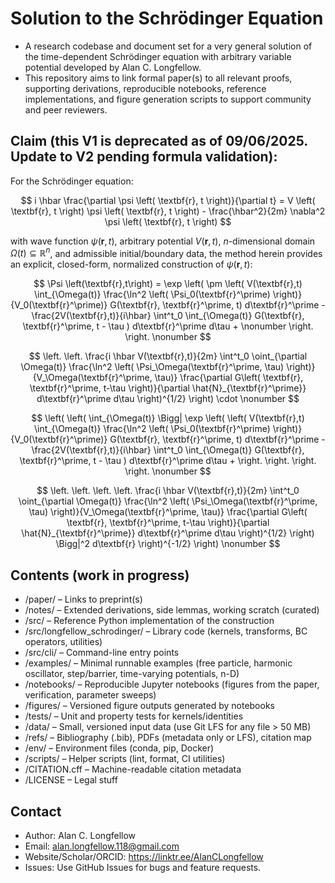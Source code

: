 # Solution to the Schrödinger Equation

- A research codebase and document set for a very general solution of the time-dependent Schrödinger equation with arbitrary variable potential developed by Alan C. Longfellow.
- This repository aims to link formal paper(s) to all relevant proofs, supporting derivations, reproducible notebooks, reference implementations, and figure generation scripts to support community and peer reviewers.

## Claim (this V1 is deprecated as of 09/06/2025. Update to V2 pending formula validation):

For the Schrödinger equation:

$$
i \hbar \frac{\partial \psi \left( \textbf{r}, t \right)}{\partial t} = V \left( \textbf{r}, t \right) \psi \left( \textbf{r}, t \right) - \frac{\hbar^2}{2m} \nabla^2 \psi \left( \textbf{r}, t \right)
$$

with wave function $\psi \left( \textbf{r}, t \right)$, arbitrary potential $V \left( \textbf{r}, t \right)$, $n$-dimensional domain $\Omega(t) \subseteq \mathbb{R}^n$, and admissible initial/boundary data, the method herein provides an explicit, closed-form, normalized construction of $\psi \left( \textbf{r}, t \right)$:

$$
	\Psi \left(\textbf{r},t\right) = \exp \left( \pm \left( V(\textbf{r},t) \int_{\Omega(t)} \frac{\ln^2 \left( \Psi_0(\textbf{r}^\prime) \right)}{V_0(\textbf{r}^\prime)} G(\textbf{r}, \textbf{r}^\prime, t) d\textbf{r}^\prime - \frac{2V(\textbf{r},t)}{i\hbar} \int^t_0 \int_{\Omega(t)} G(\textbf{r}, \textbf{r}^\prime, t - \tau ) d\textbf{r}^\prime d\tau + \nonumber \right. \right. \nonumber
$$

$$
	\left. \left. \frac{i \hbar V(\textbf{r},t)}{2m} \int^t_0 \oint_{\partial \Omega(t)} \frac{\ln^2 \left( \Psi_\Omega(\textbf{r}^\prime, \tau) \right)}{V_\Omega(\textbf{r}^\prime, \tau)} \frac{\partial G\left( \textbf{r}, \textbf{r}^\prime, t-\tau  \right)}{\partial \hat{N}_{\textbf{r}^\prime}} d\textbf{r}^\prime d\tau \right)^{1/2} \right) \cdot \nonumber
$$

$$
	\left( \left( \int_{\Omega(t)} \Bigg| \exp \left( \left( V(\textbf{r},t) \int_{\Omega(t)} \frac{\ln^2 \left( \Psi_0(\textbf{r}^\prime) \right)}{V_0(\textbf{r}^\prime)} G(\textbf{r}, \textbf{r}^\prime, t) d\textbf{r}^\prime -\frac{2V(\textbf{r},t)}{i\hbar} \int^t_0 \int_{\Omega(t)} G(\textbf{r}, \textbf{r}^\prime, t - \tau ) d\textbf{r}^\prime d\tau + \right. \right. \right. \right. \nonumber
$$

$$
	\left. \left. \left. \left. \frac{i \hbar V(\textbf{r},t)}{2m} \int^t_0 \oint_{\partial \Omega(t)} \frac{\ln^2 \left( \Psi_\Omega(\textbf{r}^\prime, \tau) \right)}{V_\Omega(\textbf{r}^\prime, \tau)} \frac{\partial G\left( \textbf{r}, \textbf{r}^\prime, t-\tau  \right)}{\partial \hat{N}_{\textbf{r}^\prime}} d\textbf{r}^\prime d\tau \right)^{1/2} \right) \Bigg|^2 d\textbf{r} \right)^{-1/2} \right) \nonumber
$$

## Contents (work in progress)

- /paper/ – Links to preprint(s)
- /notes/ – Extended derivations, side lemmas, working scratch (curated)
- /src/ – Reference Python implementation of the construction
- /src/longfellow_schrodinger/ – Library code (kernels, transforms, BC operators, utilities)
- /src/cli/ – Command-line entry points
- /examples/ – Minimal runnable examples (free particle, harmonic oscillator, step/barrier, time-varying potentials, n-D)
- /notebooks/ – Reproducible Jupyter notebooks (figures from the paper, verification, parameter sweeps)
- /figures/ – Versioned figure outputs generated by notebooks
- /tests/ – Unit and property tests for kernels/identities
- /data/ – Small, versioned input data (use Git LFS for any file > 50 MB)
- /refs/ – Bibliography (.bib), PDFs (metadata only or LFS), citation map
- /env/ – Environment files (conda, pip, Docker)
- /scripts/ – Helper scripts (lint, format, CI utilities)
- /CITATION.cff – Machine-readable citation metadata
- /LICENSE – Legal stuff

## Contact

- Author: Alan C. Longfellow
- Email: alan.longfellow.118@gmail.com
- Website/Scholar/ORCID: https://linktr.ee/AlanCLongfellow
- Issues: Use GitHub Issues for bugs and feature requests.
